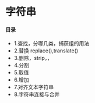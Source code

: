 #  字符串
#### 目录
- 1.查找，分哪几类，捕获组的用法
- 2.替换   replace(),translate()
- 3.删除，strip，，
- 4.分割
- 5.取值
- 6.增加
- 7.对齐文本字符串
- 8.字符串连接与合并
